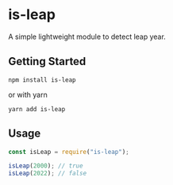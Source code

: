 # is-leap

A simple lightweight module to detect leap year.

## Getting Started

```
npm install is-leap
```

or with yarn

```
yarn add is-leap
```

## Usage

```javascript
const isLeap = require("is-leap");

isLeap(2000); // true
isLeap(2022); // false
```

